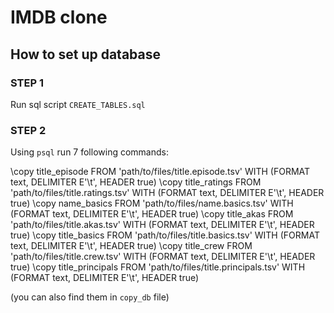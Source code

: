 # IMDB clone

## How to set up database

### STEP 1

Run sql script ```CREATE_TABLES.sql```

### STEP 2

Using ```psql``` run 7 following commands:

\copy title_episode FROM 'path/to/files/title.episode.tsv' WITH (FORMAT text, DELIMITER E'\t', HEADER true)
\copy title_ratings FROM 'path/to/files/title.ratings.tsv' WITH (FORMAT text, DELIMITER E'\t', HEADER true)
\copy name_basics FROM 'path/to/files/name.basics.tsv' WITH (FORMAT text, DELIMITER E'\t', HEADER true)
\copy title_akas FROM 'path/to/files/title.akas.tsv' WITH (FORMAT text, DELIMITER E'\t', HEADER true)
\copy title_basics FROM 'path/to/files/title.basics.tsv' WITH (FORMAT text, DELIMITER E'\t', HEADER true)
\copy title_crew FROM 'path/to/files/title.crew.tsv' WITH (FORMAT text, DELIMITER E'\t', HEADER true)
\copy title_principals FROM 'path/to/files/title.principals.tsv' WITH (FORMAT text, DELIMITER E'\t', HEADER true)

(you can also find them in ```copy_db``` file)

